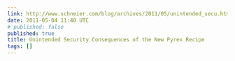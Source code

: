 ```yaml
---
link: http://www.schneier.com/blog/archives/2011/05/unintended_secu.html
date: 2011-05-04 11:40 UTC
# published: false
published: true
title: Unintended Security Consequences of the New Pyrex Recipe
tags: []
---
```



